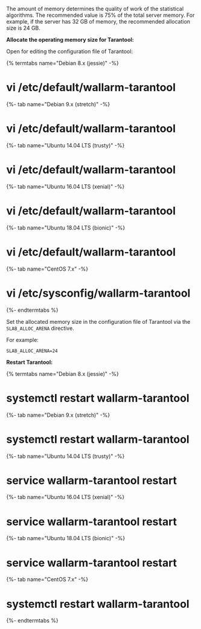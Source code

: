 The amount of memory determines the quality of work of the statistical algorithms.
The recommended value is 75% of the total server memory. For example, if the server has
32 GB of memory, the recommended allocation size is 24 GB.

**Allocate the operating memory size for Tarantool:**

Open for editing the configuration file of Tarantool:

{% termtabs name="Debian 8.x (jessie)" -%}
# vi /etc/default/wallarm-tarantool
{%- tab name="Debian 9.x (stretch)" -%}
# vi /etc/default/wallarm-tarantool
{%- tab name="Ubuntu 14.04 LTS (trusty)" -%}
# vi /etc/default/wallarm-tarantool
{%- tab name="Ubuntu 16.04 LTS (xenial)" -%}
# vi /etc/default/wallarm-tarantool
{%- tab name="Ubuntu 18.04 LTS (bionic)" -%}
# vi /etc/default/wallarm-tarantool
{%- tab name="CentOS 7.x" -%}
# vi /etc/sysconfig/wallarm-tarantool
{%- endtermtabs %}

Set the allocated memory size in the configuration file of Tarantool via the
`SLAB_ALLOC_ARENA` directive.

For example:

```
SLAB_ALLOC_ARENA=24
```

**Restart Tarantool:**

{% termtabs name="Debian 8.x (jessie)" -%}
# systemctl restart wallarm-tarantool
{%- tab name="Debian 9.x (stretch)" -%}
# systemctl restart wallarm-tarantool
{%- tab name="Ubuntu 14.04 LTS (trusty)" -%}
# service wallarm-tarantool restart
{%- tab name="Ubuntu 16.04 LTS (xenial)" -%}
# service wallarm-tarantool restart
{%- tab name="Ubuntu 18.04 LTS (bionic)" -%}
# service wallarm-tarantool restart
{%- tab name="CentOS 7.x" -%}
# systemctl restart wallarm-tarantool
{%- endtermtabs %}
